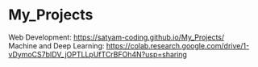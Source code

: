 # My_Projects
Web Development: https://satyam-coding.github.io/My_Projects/                                                   
Machine and Deep Learning: https://colab.research.google.com/drive/1-vDymoCS7bIDV_jOPTLLpUfTCrBFOh4N?usp=sharing

